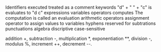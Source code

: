 Identifiers
executed
treated as a comment
keywords
"d" + " " + "c" is evaluates to "d c"
expressions
variables
operators
computes
The computation is called an evaluation
arithmetic operators
assignment operator to assign values to variables
hyphens
reserved for subtrations
punctuations
algebra
discriptive
case-sensitive

addition +, subtraction -, multiplication *, exponentiation **, division -, modulus %, increment ++, decrement --.

